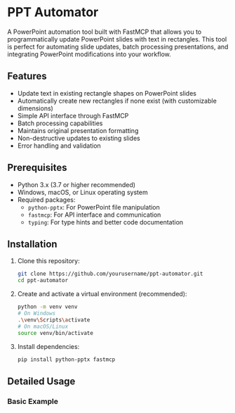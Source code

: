 # PPT Automator

A PowerPoint automation tool built with FastMCP that allows you to programmatically update PowerPoint slides with text in rectangles. This tool is perfect for automating slide updates, batch processing presentations, and integrating PowerPoint modifications into your workflow.

## Features

- Update text in existing rectangle shapes on PowerPoint slides
- Automatically create new rectangles if none exist (with customizable dimensions)
- Simple API interface through FastMCP
- Batch processing capabilities
- Maintains original presentation formatting
- Non-destructive updates to existing slides
- Error handling and validation

## Prerequisites

- Python 3.x (3.7 or higher recommended)
- Windows, macOS, or Linux operating system
- Required packages:
  - `python-pptx`: For PowerPoint file manipulation
  - `fastmcp`: For API interface and communication
  - `typing`: For type hints and better code documentation

## Installation

1. Clone this repository:
   ```bash
   git clone https://github.com/yourusername/ppt-automator.git
   cd ppt-automator
   ```

2. Create and activate a virtual environment (recommended):
   ```bash
   python -m venv venv
   # On Windows
   .\venv\Scripts\activate
   # On macOS/Linux
   source venv/bin/activate
   ```

3. Install dependencies:
   ```bash
   pip install python-pptx fastmcp
   ```

## Detailed Usage

### Basic Example

